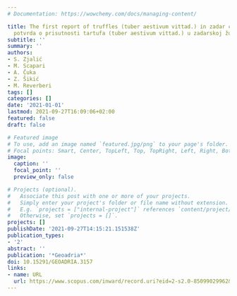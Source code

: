 ```yaml
---
# Documentation: https://wowchemy.com/docs/managing-content/

title: The first report of truffles (tuber aestivum vittad.) in zadar county [Prva
  potvrda o prisutnosti tartufa (tuber aestivum vittad.) u zadarskoj županiji]
subtitle: ''
summary: ''
authors:
- S. Zjalić
- M. Scapari
- A. Čuka
- Z. Šikić
- M. Reverberi
tags: []
categories: []
date: '2021-01-01'
lastmod: 2021-09-27T16:09:06+02:00
featured: false
draft: false

# Featured image
# To use, add an image named `featured.jpg/png` to your page's folder.
# Focal points: Smart, Center, TopLeft, Top, TopRight, Left, Right, BottomLeft, Bottom, BottomRight.
image:
  caption: ''
  focal_point: ''
  preview_only: false

# Projects (optional).
#   Associate this post with one or more of your projects.
#   Simply enter your project's folder or file name without extension.
#   E.g. `projects = ["internal-project"]` references `content/project/deep-learning/index.md`.
#   Otherwise, set `projects = []`.
projects: []
publishDate: '2021-09-27T14:15:21.151538Z'
publication_types:
- '2'
abstract: ''
publication: '*Geoadria*'
doi: 10.15291/GEOADRIA.3157
links:
- name: URL
  url: https://www.scopus.com/inward/record.uri?eid=2-s2.0-85099029962&doi=10.15291%2fGEOADRIA.3157&partnerID=40&md5=54183bb5a619dbbce95d3f62c90df014
---
```

